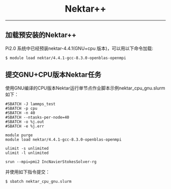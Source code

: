 # <center>Nektar++</center> 

-----

## 加载预安装的Nektar++

Pi2.0 系统中已经预装nektar-4.4.1(GNU+cpu 版本)，可以用以下命令加载: 

```
$ module load nektar/4.4.1-gcc-8.3.0-openblas-openmpi
```

## 提交GNU+CPU版本Nektar任务

使用GNU编译的CPU版本Nektar运行单节点作业脚本示例nektar_cpu_gnu.slurm如下：


```
#SBATCH -J lammps_test
#SBATCH -p cpu
#SBATCH -n 40
#SBATCH --ntasks-per-node=40
#SBATCH -o %j.out
#SBATCH -e %j.err

module purge
module load nektar/4.4.1-gcc-8.3.0-openblas-openmpi

ulimit -s unlimited
ulimit -l unlimited

srun --mpi=pmi2 IncNavierStokesSolver-rg
```

并使用如下指令提交：

```
$ sbatch nektar_cpu_gnu.slurm
```